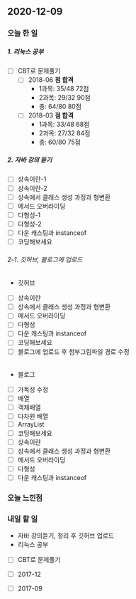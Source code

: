 2020-12-09
--

### 오늘 한 일
##### 1. 리눅스 공부

- [ ] CBT로 문제풀기
  - [ ] 2018-06  **점 합격**
  	* 1과목: 35/48 72점
  	* 2과목: 29/32 90점
  	* 총: 64/80 80점
  - [ ] 2018-03  **점 합격**
  	* 1과목: 33/48 68점
  	* 2과목: 27/32 84점
  	* 총: 60/80 75점

##### 2. 자바 강의 듣기

- [ ] 상속이란-1
- [ ] 상속이란-2
- [ ] 상속에서 클래스 생성 과정과 형변환
- [ ] 메서드 오버라이딩
- [ ] 다형성-1
- [ ] 다형성-2
- [ ] 다운 캐스팅과 instanceof
- [ ] 코딩해보세요

###### 2-1. 깃허브, 블로그에 업로드
- 깃허브
- [ ] 상속이란
- [ ] 상속에서 클래스 생성 과정과 형변환
- [ ] 메서드 오버라이딩
- [ ] 다형성
- [ ] 다운 캐스팅과 instanceof
- [ ] 코딩해보세요
- [ ] 블로그에 업로드 후 첨부그림파일 경로 수정<br><br>
- 블로그
- [ ] 가독성 수정
- [ ] 배열
- [ ] 객체배열
- [ ] 다차원 배열
- [ ] ArrayList
- [ ] 코딩해보세요
- [ ] 상속이란
- [ ] 상속에서 클래스 생성 과정과 형변환
- [ ] 메서드 오버라이딩
- [ ] 다형성
- [ ] 다운 캐스팅과 instanceof

### 오늘 느낀점

### 내일 할 일
* 자바 강의듣기, 정리 후 깃허브 업로드
* 리눅스 공부
- [ ] CBT로 문제풀기
- [ ] 2017-12
- [ ] 2017-09




